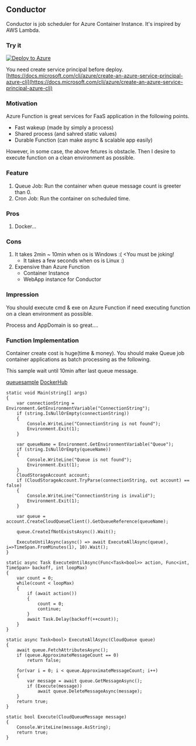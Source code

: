 ## Conductor
Conductor is job scheduler for Azure Container Instance.
It's inspired by AWS Lambda.

### Try it
[![Deploy to Azure](https://azuredeploy.net/deploybutton.png)](https://azuredeploy.net/)

You need create service principal before deploy.   
[https://docs.microsoft.com/cli/azure/create-an-azure-service-principal-azure-cli](https://docs.microsoft.com/cli/azure/create-an-azure-service-principal-azure-cli)

### Motivation
Azure Function is great services for FaaS application in the following points.

 - Fast wakeup (made by simply a process)
 - Shared process (and sahred static values)
 - Durable Function (can make async & scalable app easily)

However, in some case, the above fetures is obstacle.
Then I desire to execute function on a clean environment as possible.

### Feature

1. Queue Job: 
    Run the container when queue message count is greeter than 0.
2. Cron Job: 
    Run the container on scheduled time.

### Pros

1. Docker...

### Cons

1. It takes 2min ~ 10min when os is Windows :( <You must be joking!
    - It takes a few seconds when os is Linux :)
2. Expensive than Azure Function
    - Container Instance
    - WebApp instance for Conductor 

### Impression

You should execute cmd & exe on Azure Function if need executing function on a clean environment as possible.

Process and AppDomain is so great....

### Function Implementation

Container create cost is huge(time & money). You should make Queue job container applications as batch processing as the following.

This sample wait until 10min after last queue message. 

[queuesample](https://github.com/iwate/queuesample)
[DockerHub](https://hub.docker.com/r/iwate/queuesample)

```
static void Main(string[] args)
{
    var connectionString = Environment.GetEnvironmentVariable("ConnectionString");
    if (string.IsNullOrEmpty(connectionString))
    {
        Console.WriteLine("ConnectionString is not found");
        Environment.Exit(1);  
    }
    
    var queueName = Environment.GetEnvironmentVariable("Queue");
    if (string.IsNullOrEmpty(queueName))
    {
        Console.WriteLine("Queue is not found");
        Environment.Exit(1);  
    }
    CloudStorageAccount account;
    if (CloudStorageAccount.TryParse(connectionString, out account) == false)
    {
        Console.WriteLine("ConnectionString is invalid");
        Environment.Exit(1);
    }

    var queue = account.CreateCloudQueueClient().GetQueueReference(queueName);

    queue.CreateIfNotExistsAsync().Wait();

    ExecuteUntilAsync(async() => await ExecuteAllAsync(queue), i=>TimeSpan.FromMinutes(1), 10).Wait();
}

static async Task ExecuteUntilAsync(Func<Task<bool>> action, Func<int, TimeSpan> backoff, int loopMax)
{
    var count = 0;
    while(count < loopMax)
    {
        if (await action())
        {
            count = 0;
            continue;
        }
        await Task.Delay(backoff(++count));
    }
}

static async Task<bool> ExecuteAllAsync(CloudQueue queue)
{
    await queue.FetchAttributesAsync();
    if (queue.ApproximateMessageCount == 0)
        return false;

    for(var i = 0; i < queue.ApproximateMessageCount; i++)
    {
        var message = await queue.GetMessageAsync();
        if (Execute(message))
            await queue.DeleteMessageAsync(message);
    }
    return true;
}

static bool Execute(CloudQueueMessage message)
{
    Console.WriteLine(message.AsString);
    return true;
}
```
